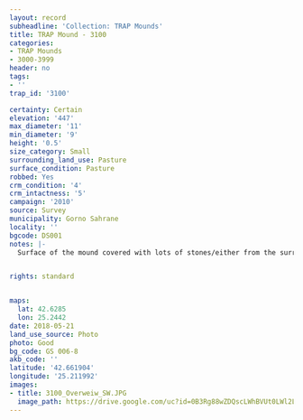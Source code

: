 ```yaml
---
layout: record
subheadline: 'Collection: TRAP Mounds'
title: TRAP Mound - 3100
categories:
- TRAP Mounds
- 3000-3999
header: no
tags:
- ''
trap_id: '3100'

certainty: Certain
elevation: '447'
max_diameter: '11'
min_diameter: '9'
height: '0.5'
size_category: Small
surrounding_land_use: Pasture
surface_condition: Pasture
robbed: Yes
crm_condition: '4'
crm_intactness: '5'
campaign: '2010'
source: Survey
municipality: Gorno Sahrane
locality: ''
bgcode: DS001
notes: |-
  Surface of the mound covered with lots of stones/either from the surrounding pasture or from the mound.


rights: standard


maps:
  lat: 42.6285
  lon: 25.2442
date: 2018-05-21
land_use_source: Photo
photo: Good
bg_code: GS 006-8
akb_code: ''
latitude: '42.661904'
longitude: '25.211992'
images:
- title: 3100_Overweiw_SW.JPG
  image_path: https://drive.google.com/uc?id=0B3Rg88wZDQscLWhBVUt0LWl2LTA
---
```

